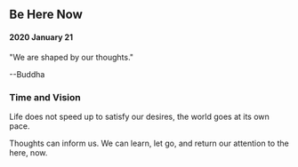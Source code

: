 ## Be Here Now

#### 2020 January 21

"We are shaped by our thoughts."

--Buddha

### Time and Vision

Life does not speed up to satisfy our desires, the world goes at its own pace.

Thoughts can inform us. We can learn, let go, and return our attention to the here, now.
